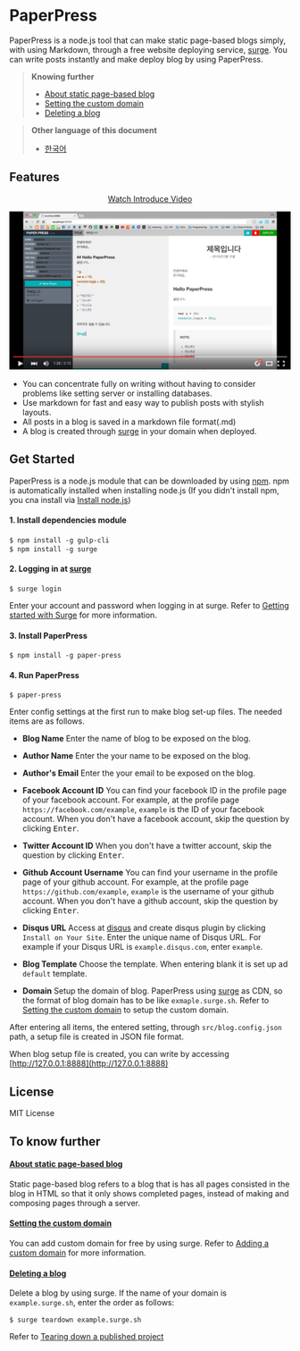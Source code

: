 # PaperPress
PaperPress is a node.js tool that can make static page-based blogs simply, with using Markdown, through a free website deploying service, [surge](https://surge.sh/). You can write posts instantly and make deploy blog by using PaperPress.


> **Knowing further**
> * <a id="paper-press-sel-1" href="#paper-press-help-1">About static page-based blog</a>
> * <a id="paper-press-sel-2" href="#paper-press-help-2">Setting the custom domain</a>
> * <a id="paper-press-sel-3" href="#paper-press-help-3">Deleting a blog</a>

> **Other language of this document**
> * [한국어](https://github.com/seokju-na/paper-press/blob/master/docs/Korean.md)


## Features

<p align="center"><a href="https://youtu.be/DX-QX4aliJQ">Watch Introduce Video</a></p>


[![img](https://github.com/seokju-na/paper-press/blob/master/docs/imgs/Video.png)](https://youtu.be/DX-QX4aliJQ)


* You can concentrate fully on writing without having to consider problems like setting server or installing databases.
* Use markdown for fast and easy way to publish posts with stylish layouts.
* All posts in a blog is saved in a markdown file format(.md)
* A blog is created through [surge](https://surge.sh/) in your domain when deployed.



## Get Started

PaperPress is a node.js module that can be downloaded by using [npm](https://www.npmjs.com/). npm is automatically installed when installing node.js (If you didn't install npm, you cna install via [Install node.js](https://nodejs.org/ko/))



#### 1. Install dependencies module

```shell
$ npm install -g gulp-cli
$ npm install -g surge
```

#### 2. Logging in at [surge](https://surge.sh)

```shell
$ surge login
```

Enter your account and password when logging in at surge. Refer to [Getting started with Surge](https://surge.sh/help/getting-started-with-surge) for more information.


#### 3. Install PaperPress

```shell
$ npm install -g paper-press
```

#### 4. Run PaperPress

```shell
$ paper-press
```

Enter config settings at the first run to make blog set-up files. The needed items are as follows.


* **Blog Name**
Enter the name of blog to be exposed on the blog.

* **Author Name**
Enter the your name to be exposed on the blog.

* **Author's Email**
Enter the your email to be exposed on the blog.

* **Facebook Account ID**
You can find your facebook ID in the profile page of your facebook account. For example, at the profile page ``https://facebook.com/example``, ``example`` is the ID of your facebook account.
When you don't have a facebook account, skip the question by clicking <kbd>Enter</kbd>.

* **Twitter Account ID**
When you don't have a twitter account, skip the question by clicking <kbd>Enter</kbd>.

* **Github Account Username**
You can find your username in the profile page of your github account. For example, at the profile page ``https://github.com/example``, ``example`` is the username of your github account.
When you don't have a github account, skip the question by clicking <kbd>Enter</kbd>.

* **Disqus URL**
Access at [disqus](https://publishers.disqus.com/) and create disqus plugin by clicking ``Install on Your Site``. Enter the unique name of Disqus URL. For example if your Disqus URL is ``example.disqus.com``, enter ``example``.

* **Blog Template**
Choose the template. When entering blank it is set up ad ``default`` template.

* **Domain**
Setup the domain of blog. PaperPress using [surge](https://surge.sh/) as CDN, so the format of blog domain has to be like ``exmaple.surge.sh``. Refer to <a href="#paper-press-help-2">Setting the custom domain</a> to setup the custom domain.



After entering all items, the entered setting, through ``src/blog.config.json`` path, a setup file is created in JSON file format.

When blog setup file is created, you can write by accessing [http://127.0.0.1:8888](http://127.0.0.1:8888)



## License

MIT License



## To know further

#### <a id="paper-press-help-1" href="#paper-press-sel-1">About static page-based blog</a>

Static page-based blog refers to a blog that is has all pages consisted in the blog in HTML so that it only shows completed pages, instead of making and composing pages through a server.

#### <a id="paper-press-help-2" href="#paper-press-sel-2">Setting the custom domain</a>

You can add custom domain for free by using surge. Refer to [Adding a custom domain](https://surge.sh/help/adding-a-custom-domain) for more information.

#### <a id="paper-press-help-3" href="#paper-press-sel-3">Deleting a blog</a>

Delete a blog by using surge. If the name of your domain is ``example.surge.sh``, enter the order as follows:
```shell
$ surge teardown example.surge.sh
```
Refer to [Tearing down a published project](https://surge.sh/help/tearing-down-a-project)



